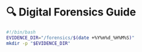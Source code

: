 # 🔍 Digital Forensics Guide

```bash
#!/bin/bash
EVIDENCE_DIR="/forensics/$(date +%Y%m%d_%H%M%S)"
mkdir -p "$EVIDENCE_DIR"
```
